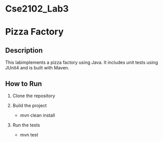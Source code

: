 # Cse2102_Lab3

# Pizza Factory

## Description
This labimplements a pizza factory using Java. It includes unit tests using JUnit4 and is built with Maven.

## How to Run

1. Clone the repository

2. Build the project
   - mvn clean install

3. Run the tests
   - mvn test




